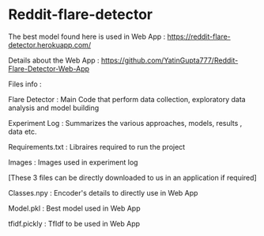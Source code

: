 # Reddit-flare-detector
 
The best model found here is used in Web App : https://reddit-flare-detector.herokuapp.com/

Details about the Web App : https://github.com/YatinGupta777/Reddit-Flare-Detector-Web-App

Files info : 

Flare Detector : Main Code that perform data collection, exploratory data analysis and model building

Experiment Log : Summarizes the various approaches, models, results , data etc.

Requirements.txt : Libraires required to run the project

Images : Images used in experiment log

[These 3 files can be directly downloaded to us in an application if required]

Classes.npy : Encoder's details to directly use in Web App

Model.pkl : Best model used in Web App

tfidf.pickly : TfIdf to be used in Web App
